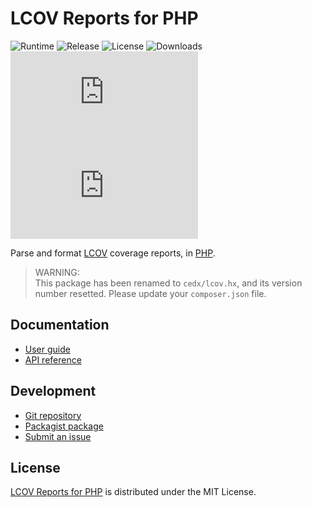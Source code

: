 # LCOV Reports for PHP
![Runtime](https://badgen.net/packagist/php/cedx/lcov) ![Release](https://badgen.net/packagist/v/cedx/lcov) ![License](https://badgen.net/packagist/license/cedx/lcov) ![Downloads](https://badgen.net/packagist/dt/cedx/lcov) ![Coverage](https://badgen.net/coveralls/c/github/cedx/lcov.php) ![Build](https://badgen.net/github/checks/cedx/lcov.php)

Parse and format [LCOV](http://ltp.sourceforge.net/coverage/lcov.php) coverage reports, in [PHP](https://www.php.net).

> WARNING:  
> This package has been renamed to `cedx/lcov.hx`, and its version number resetted. Please update your `composer.json` file.

## Documentation
- [User guide](https://docs.belin.io/lcov.hx)
- [API reference](https://api.belin.io/lcov.hx)

## Development
- [Git repository](https://git.belin.io/cedx/lcov.hx)
- [Packagist package](https://packagist.org/packages/cedx/lcov.hx)
- [Submit an issue](https://git.belin.io/cedx/lcov.hx/issues)

## License
[LCOV Reports for PHP](https://docs.belin.io/lcov.hx) is distributed under the MIT License.
